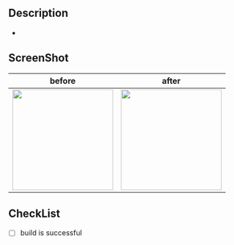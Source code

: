 ## Description
- 

## ScreenShot
| before | after | 
|--|--|
| <img src="" width=200> | <img src="" width=200> |

## CheckList
- [ ] build is successful
